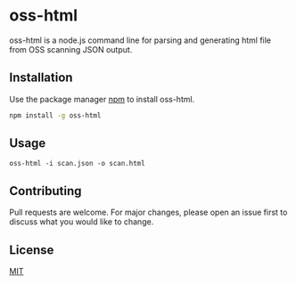 # oss-html

oss-html is a node.js command line for parsing and generating html file from OSS scanning JSON output.

## Installation

Use the package manager [npm](https://www.npmjs.com/get-npm) to install oss-html.

```bash
npm install -g oss-html
```

## Usage

```commandline
oss-html -i scan.json -o scan.html

```

## Contributing
Pull requests are welcome. For major changes, please open an issue first to discuss what you would like to change.

## License
[MIT](https://choosealicense.com/licenses/mit/)
